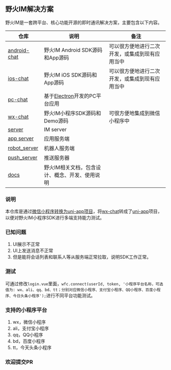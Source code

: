 ## 野火IM解决方案

野火IM是一套跨平台、核心功能开源的即时通讯解决方案，主要包含以下内容。

| 仓库                                                         | 说明                                                    | 备注 |
| ------------------------------------------------------------ | ------------------------------------------------------- | ---- |
| [android-chat](https://github.com/wildfirechat/android-chat) | 野火IM Android SDK源码和App源码                       |可以很方便地进行二次开发，或集成到现有应用当中      |
| [ios-chat](https://github.com/wildfirechat/ios-chat)         | 野火IM iOS SDK源码和App源码                            |可以很方便地进行二次开发，或集成到现有应用当中      |
| [pc-chat](https://github.com/wildfirechat/pc-chat)           | 基于[Electron](https://electronjs.org/)开发的PC平台应用 |      |
| [wx-chat](https://github.com/wildfirechat/wx-chat)           | 野火IM小程序SDK源码和Demo源码 | 可很方便地集成到微信小程序中     |
| [server](https://github.com/wildfirechat/server)             | IM server                                               |      |
| [app server](https://github.com/wildfirechat/app_server)     | 应用服务端                                          |      |
| [robot_server](https://github.com/wildfirechat/robot_server) | 机器人服务端                                        |      |
| [push_server](https://github.com/wildfirechat/push_server)   | 推送服务器                                              |      |
| [docs](https://github.com/wildfirechat/docs)                 | 野火IM相关文档，包含设计、概念、开发、使用说明          |      | |


### 说明
本仓库是通过[微信小程序转换为uni-app项目](https://github.com/zhangdaren/miniprogram-to-uniapp)，将[wx-chat](https://github.com/wildfirechat/wx-chat)转成了[uni-app](https://uniapp.dcloud.net.cn/)项目，以便对野火IM小程序SDK进行多端支持能力测试。

### 已知问题
1. UI展示不正常
2. UI上发送消息不正常
3. 但是能将会话列表和联系人等从服务端正常拉取，说明SDK工作正常。

### 测试
可通过修改```login.vue```里面，```wfc.connect(userId, token, '小程序平台名称，可选值为: wx、ali、qq、bd、tt；分别对应微信小程序、支付宝小程序、QQ小程序、百度小程序、今日头条小程序');```进行不同平台功能测试。

### 支持的小程序平台
1. wx，微信小程序
2. ali，支付宝小程序
3. qq，QQ小程序
4. bd，百度小程序
5. tt，今天头条小程序

### 欢迎提交PR